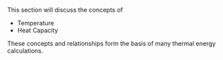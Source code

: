 This section will discuss the concepts of

- Temperature
- Heat Capacity

These concepts and relationships form the basis of many thermal energy calculations.


